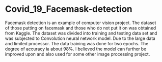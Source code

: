 # Covid_19_Facemask-detection
Facemask detection is an example of computer vision project. The dataset of those putting on facemask and those who do not put it on was obtained from Kaggle.
The dataset was divided into training and testing data set and was subjected to Convolution neural network model. Due to the large data and limited processor. The data training was done for two epochs. The degree of accuracy ia about 98%. I believed the model can further be improved upon and also used for some other image processing project.
